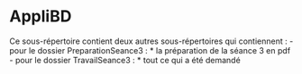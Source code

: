 # AppliBD

Ce sous-répertoire contient deux autres sous-répertoires qui contiennent :
	- pour le dossier PreparationSeance3 :
		* la préparation de la séance 3 en pdf
	- pour le dossier TravailSeance3 :
		* tout ce qui a été demandé